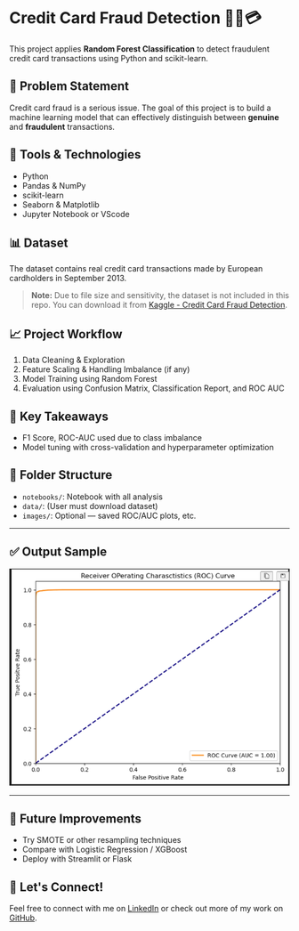# Credit Card Fraud Detection 🕵️‍♂️💳

This project applies **Random Forest Classification** to detect fraudulent credit card transactions using Python and scikit-learn.

## 📌 Problem Statement

Credit card fraud is a serious issue. The goal of this project is to build a machine learning model that can effectively distinguish between **genuine** and **fraudulent** transactions.

## 🔧 Tools & Technologies

- Python
- Pandas & NumPy
- scikit-learn
- Seaborn & Matplotlib
- Jupyter Notebook or VScode

## 📊 Dataset

The dataset contains real credit card transactions made by European cardholders in September 2013.

> **Note:** Due to file size and sensitivity, the dataset is not included in this repo. You can download it from [Kaggle - Credit Card Fraud Detection](https://www.kaggle.com/datasets/mlg-ulb/creditcardfraud).

## 📈 Project Workflow

1. Data Cleaning & Exploration
2. Feature Scaling & Handling Imbalance (if any)
3. Model Training using Random Forest
4. Evaluation using Confusion Matrix, Classification Report, and ROC AUC

## 🧠 Key Takeaways

- F1 Score, ROC-AUC used due to class imbalance
- Model tuning with cross-validation and hyperparameter optimization

## 📁 Folder Structure

- `notebooks/`: Notebook with all analysis
- `data/`: (User must download dataset)
- `images/`: Optional — saved ROC/AUC plots, etc.

---

## ✅ Output Sample

![ROC Curve](images/ROC.png)

---


## 🚀 Future Improvements

- Try SMOTE or other resampling techniques
- Compare with Logistic Regression / XGBoost
- Deploy with Streamlit or Flask

## 🤝 Let's Connect!

Feel free to connect with me on [LinkedIn](www.linkedin.com/in/dream-johnson-bb30a4210) or check out more of my work on [GitHub](https://github.com/Dream-Johnson).
